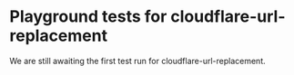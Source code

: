 # Playground tests for cloudflare-url-replacement
We are still awaiting the first test run for cloudflare-url-replacement.
